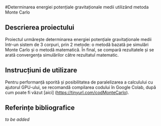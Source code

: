 #Determinarea energiei potențiale gravitaționale medii utilizând metoda Monte Carlo

## Descrierea proiectului 

Proiectul urmărește determinarea energiei potențiale gravitaționale medii într-un sistem de 3 corpuri, prin 2 metode: o metodă bazată pe simulări Monte Carlo și o metodă matematică.
În final, se compară rezultatele și se arată convergența simulărilor către rezultatul matematic.

## Instrucțiuni de utilizare

Pentru performanță sporită și posibilitatea de paralelizarea a calculului cu ajutorul GPU-ului, se recomandă compilarea codului în Google Colab, după cum poate fi văzut [aici] (https://tinyurl.com/codMonteCarlo). 

## Referințe bibliografice

_to be added_
